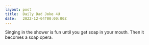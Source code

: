 ```yaml
---
layout: post
title:  Daily Dad Joke 4U
date:   2022-12-04T00:00:00Z
---
```

Singing in the shower is fun until you get soap in your mouth. Then it becomes a soap opera.
